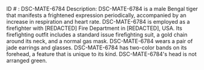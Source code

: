 ID # : DSC-MATE-6784
Description: DSC-MATE-6784 is a male Bengal tiger that manifests a frightened expression periodically, accompanied by an increase in respiration and heart rate. DSC-MATE-6784 is employed as a firefighter with [REDACTED] Fire Department in [REDACTED], USA. Its firefighting outfit includes a standard issue firefighting suit, a gold chain around its neck, and a normal gas mask. DSC-MATE-6784 wears a pair of jade earrings and glasses. DSC-MATE-6784 has two-color bands on its forehead, a feature that is unique to its kind. DSC-MATE-6784's head is not arranged green.